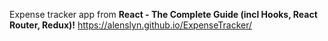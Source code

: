Expense tracker app from <b>React - The Complete Guide (incl Hooks, React Router, Redux)!</b>
https://alenslyn.github.io/ExpenseTracker/
